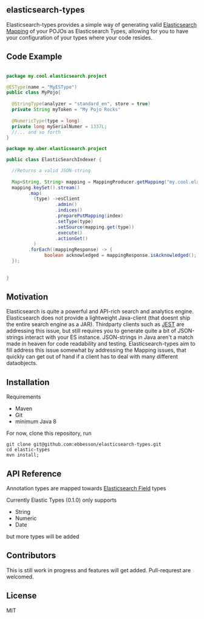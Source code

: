 ## elasticsearch-types 

Elasticsearch-types provides a simple way of generating valid [Elasticsearch Mapping](https://www.elastic.co/guide/en/elasticsearch/reference/current/mapping.html) of your POJOs as Elasticsearch Types, allowing for you to have your configuration of your types where your code resides. 

## Code Example

```java

package my.cool.elasticsearch.project

@ESType(name = "MyESType")
public class MyPojo{
  
  @StringType(analyzer = "standard_en", store = true)
  private String myToken = "My Pojo Rocks"
  
  @NumericType(type = long)
  private long mySerialNumer = 1337L;
  //... and so forth 
}

package my.uber.elasticsearch.project

public class ElasticSearchIndexer {

  //Returns a valid JSON-string 
 
  Map<String, String> mapping = MappingProducer.getMapping("my.cool.elasticsearch");
  mapping.keySet().stream()
        .map(
          (type) ->esClient
                  .admin()
                  .indices()
                  .preparePutMapping(index)
                  .setType(type)
                  .setSource(mapping.get(type))
                  .execute()
                  .actionGet()
          )
        .forEach((mappingResponse) -> {
              boolean acknowledged = mappingResponse.isAcknowledged();
  });
      
  
}

```

## Motivation

Elasticsearch is quite a powerful and API-rich search and analytics engine. Elasticsearch does not provide a lightweight Java-client (that doesnt ship the entire search engine as a JAR). Thirdparty clients such as [JEST](https://github.com/searchbox-io/Jest) are addressing this issue, but still requires you to generate quite a bit of JSON-strings interact with your ES instance. JSON-strings in Java aren't a match made in heaven for code readability and testing. Elasticsearch-types aim to fill address this issue somewhat by addressing the Mapping issues, that quickly can get out of hand if a client has to deal with many different dataobjects.  

## Installation

Requirements
* Maven
* Git
* minimum Java 8

For now, clone this repository, run 
``````
git clone git@github.com:ebbesson/elasticsearch-types.git
cd elastic-types
mvn install;
``````


## API Reference

Annotation types are mapped towards [Elasticsearch Field](https://www.elastic.co/guide/en/elasticsearch/reference/current/mapping-types.html) types 

Currently Elastic Types (0.1.0) only supports 

* String
* Numeric
* Date

but more types will be added

## Contributors

This is still work in progress and features will get added. Pull-requrest are welcomed. 

## License

MIT
